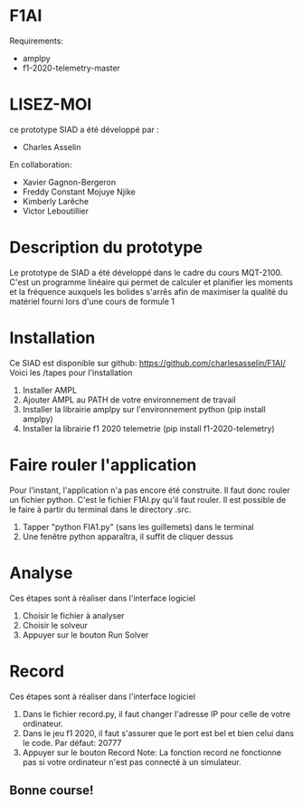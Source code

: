 # F1AI
Requirements:
* amplpy
* f1-2020-telemetry-master

# LISEZ-MOI #
 ce prototype SIAD a été développé par :
* Charles Asselin

En collaboration:
* Xavier Gagnon-Bergeron
* Freddy Constant Mojuye Njike
* Kimberly Larêche
* Victor Leboutillier
# Description du prototype #
Le prototype de SIAD a été développé dans le cadre du cours MQT-2100. C'est un programme linéaire qui permet de calculer et planifier  les moments et la fréquence auxquels les bolides s'arrês afin de maximiser la qualité du matériel fourni lors d'une cours de formule 1

# Installation #
Ce SIAD est disponible sur github: https://github.com/charlesasselin/F1AI/
Voici les /tapes pour l'installation
1. Installer AMPL
2. Ajouter AMPL au PATH de votre environnement de travail
3. Installer la librairie amplpy sur l'environnement python (pip install amplpy)
4. Installer la librairie f1 2020 telemetrie (pip install f1-2020-telemetry)

# Faire rouler l'application #
Pour l'instant, l'application n'a pas encore été construite. Il faut donc rouler un fichier python.
C'est le fichier F1AI.py qu'il faut rouler. Il est possible de le faire à partir du terminal dans le directory .src.
1. Tapper "python FIA1.py" (sans les guillemets) dans le terminal
2. Une fenêtre python apparaîtra, il suffit de cliquer dessus

# Analyse #
Ces étapes sont à réaliser dans l'interface logiciel
1. Choisir le fichier à analyser
2. Choisir le solveur
3. Appuyer sur le bouton Run Solver

# Record #
Ces étapes sont à réaliser dans l'interface logiciel
1. Dans le fichier record.py, il faut changer l'adresse IP pour celle de votre ordinateur.
2. Dans le jeu f1 2020, il faut s'assurer que le port est bel et bien celui dans le code. Par défaut: 20777
3. Appuyer sur le bouton Record
Note: La fonction record ne fonctionne pas si votre ordinateur n'est pas connecté à un simulateur.

## Bonne course! ##
